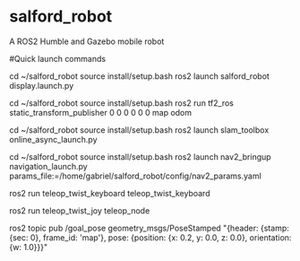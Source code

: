 # salford_robot
A ROS2 Humble and Gazebo mobile robot 

#Quick launch commands

cd ~/salford_robot
source install/setup.bash
ros2 launch salford_robot display.launch.py

cd ~/salford_robot
source install/setup.bash
ros2 run tf2_ros static_transform_publisher 0 0 0 0 0 0 map odom

cd ~/salford_robot
source install/setup.bash
ros2 launch slam_toolbox online_async_launch.py

cd ~/salford_robot
source install/setup.bash
ros2 launch nav2_bringup navigation_launch.py params_file:=/home/gabriel/salford_robot/config/nav2_params.yaml


ros2 run teleop_twist_keyboard teleop_twist_keyboard

ros2 run teleop_twist_joy teleop_node

ros2 topic pub /goal_pose geometry_msgs/PoseStamped "{header: {stamp: {sec: 0}, frame_id: 'map'}, pose: {position: {x: 0.2, y: 0.0, z: 0.0}, orientation: {w: 1.0}}}"



